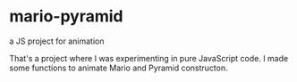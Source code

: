 # mario-pyramid
a JS project for animation

That's a project where I was experimenting in pure JavaScript code. I made some functions to animate Mario and Pyramid constructon.
